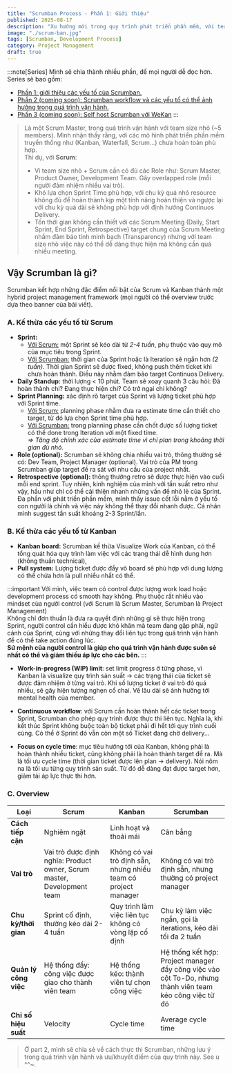 ```yaml
---
title: "Scrumban Process - Phần 1: Giới thiệu"
published: 2025-08-17
description: "Xu hướng mới trong quy trình phát triển phần mềm, với team size vừa và nhỏ..."
image: "./scrum-ban.jpg"
tags: [Scrumban, Development Process]
category: Project Management
draft: true
---
```


:::note[Series]
Mình sẽ chia thành nhiều phần, để mọi người dễ đọc hơn. Series sẽ bao gồm:
* [Phần 1: giới thiệu các yếu tố của Scrumban.](/posts/scrum-ban-part-1)
* [Phần 2 (coming soon): Scrumban workflow và các yếu tố có thể ảnh hưởng trong quá trình vận hành.](#)
* [Phần 3 (coming soon): Self host Scrumban với WeKan](#)
:::

> Là một Scrum Master, trong quá trình vận hành với team size nhỏ (~5 members). Mình nhận thấy rằng, với các mô hình phát triển phần mềm truyền thống như (Kanban, Waterfall, Scrum...) chưa hoàn toàn phù hợp.\
> Thỉ dụ, với **Scrum**:
> * Vì team size nhỏ + Scrum cần có đủ các Role như: Scrum Master, Product Owner, Development Team. Gây overlapped role (mỗi người đảm nhiệm nhiều vai trò).
> * Khó lựa chọn Sprint Time phù hợp, với chu kỳ quá nhỏ resource không đủ để hoàn thành kịp một tính năng hoàn thiện và ngược lại với chu kỳ quá dài sẽ không phù hợp với định hướng Continuos Delivery.
> * Tốn thời gian không cần thiết với các Scrum Meeting (Daily, Start Sprint, End Sprint, Retrospective) target chung của Scrum Meeting nhầm đảm báo tính minh bạch (Transparency) nhưng với team size nhỏ việc này có thể dễ dàng thực hiện mà không cần quá nhiều meeting.

## Vậy Scrumban là gì?
Scrumban kết hợp những đặc điểm nổi bật của Scrum và Kanban thành một hybrid project management framework (mọi người có thể overview trước dựa theo banner của bài viết).

### A. Kế thừa các yếu tố từ Scrum

* **Sprint:**
    * <u>Với Scrum:</u> một Sprint sẽ kéo dài từ *2-4 tuần*, phụ thuộc vào quy mô của mục tiêu trong Sprint.
    * <u>Với Scrumban:</u> thời gian của Sprint hoặc là Iteration sẽ ngắn hơn *(2 tuần)*. Thời gian Sprint sẽ được fixed, không push thêm ticket khi chưa hoàn thành. Điều này nhằm đảm bảo target Continuos Delivery.
* **Daily Standup:** thời lượng < 10 phút. Team sẽ xoay quanh 3 câu hỏi: Đã hoàn thành chi? Đang thực hiện chi? Có trở ngại chi không?
* **Sprint Planning:** xác định rõ target của Sprint và lượng ticket phù hợp với Sprint time.
    * <u>Với Scrum:</u> planning phase nhằm đưa ra estimate time cần thiết cho target, từ đó lựa chọn Sprint time phù hợp.
    * <u>Với Scrumban:</u> trong planning phase cần chốt được số lượng ticket có thể done trong Iteration với một fixed time. \
    *=> Tăng độ chính xác của estimate time vì chỉ plan trong khoảng thời gian đủ nhỏ.*
* **Role (optional):** Scrumban sẽ không chia nhiều vai trò, thông thường sẽ có: Dev Team, Project Manager (optional). Vai trò của PM trong Scrumban giúp target đề ra sát với nhu cầu của project nhất.
* **Retrospective (optional):** thông thường retro sẽ được thực hiện vào cuối mỗi end sprint. Tuy nhiên, kinh nghiệm của mình với tần suất retro như vậy, hầu như chỉ có thể cải thiện nhanh những vấn đề nhỏ lẻ của Sprint. Đa phần với phát triển phần mềm, mình thấy issue cốt lỗi nằm ở yếu tố con người là chính và việc này không thể thay đổi nhanh được. Cá nhân mình suggest tần suất khoảng 2-3 Sprint/lần.


### B. Kế thừa các yếu tố từ Kanban

* **Kanban board:** Scrumban kế thừa Visualize Work của Kanban, có thể tổng quát hóa quy trình làm việc với các trạng thái dễ hình dung hơn (không thuần technical),
* **Pull system:** Lượng ticket được đẩy vô board sẽ phù hợp với dung lượng có thể chứa hơn là pull nhiều nhất có thể.

:::important
Với mình, việc team có control được lượng work load hoặc development process có smooth hay không. Phụ thuộc rất nhiều vào mindset của người control (với Scrum là Scrum Master, Scrumban là Project Management) \
Không chỉ đơn thuần là đưa ra quyết định những gì sẽ thực hiện trong Sprint, người control cần hiểu được khó khăn mà team đang gặp phải, ngữ cảnh của Sprint, cùng với những thay đổi liên tục trong quá trình vận hành để có thể take action đúng lúc. \
**Sứ mệnh của người control là giúp cho quá trình vận hành được suôn sẻ nhất có thể và giảm thiếu áp lực cho các bên.**
:::

* **Work-in-progress (WIP) limit**: set limit progress ở từng phase, vì Kanban là visualize quy trình sản suất -> các trạng thái của ticket sẽ được đảm nhiệm ở từng vai trò. Khi số lượng ticket ở vai trò đó quá nhiều, sẽ gây hiện tượng nghẹn cổ chai. Về lâu dài sẽ ảnh hưởng tới mental health của member.

* **Continuous workflow**: với Scrum cần hoàn thành hết các ticket trong Sprint, Scrumban cho phép quy trình được thực thi liên tục. Nghĩa là, khi kết thúc Sprint không buộc toàn bộ ticket phải đi hết tới quy trình cuối cùng. Có thể ở Sprint đó vẫn còn một số Ticket đang chờ delivery...

* **Focus on cycle time**: mục tiêu hướng tới của Kanban, không phải là hoàn thành nhiều ticket, cũng không phải là hoàn thành target đề ra. Mà là tối ưu cycle time (thời gian ticket được lên plan -> delivery). Nói nôm na là tối ưu từng quy trình sản suất. Từ đó dễ dàng đạt được target hơn, giảm tải áp lực thực thi hơn.

### C. Overview

| Loại | Scrum | Kanban | Scrumban |
|----------|-------|--------|----------|
| **Cách tiếp cận** | Nghiêm ngặt | Linh hoạt và thoải mái | Cân bằng |
| **Vai trò** | Vai trò được định nghĩa: Product owner, Scrum master, Development team | Không có vai trò định sẵn, nhưng nhiều team có project manager | Không có vai trò định sẵn, nhưng thường có project manager |
| **Chu kỳ/thời gian** | Sprint cố định, thường kéo dài 2-4 tuần | Quy trình làm việc liên tục không có vòng lặp cố định | Chu kỳ làm việc ngắn, gọi là iterations, kéo dài tối đa 2 tuần |
| **Quản lý công việc** | Hệ thống đẩy: công việc được giao cho thành viên team | Hệ thống kéo: thành viên tự chọn công việc | Hệ thống kết hợp: Project manager đẩy công việc vào cột To-Do, nhưng thành viên team kéo công việc từ đó |
| **Chỉ số hiệu suất** | Velocity | Cycle time | Average cycle time |

> Ở part 2, mình sẽ chia sẻ về cách thực thi Scrumban, những lưu ý trong quá trình vận hành và ưu/khuyết điểm của quy trình này. See u ^^~.

